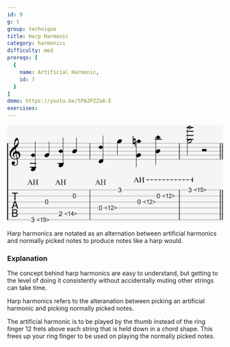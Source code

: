 ```yaml
---
id: 9
g: t
group: technique
title: Harp Harmonic
category: harmonics
difficulty: med
prereqs: [
  {
    name: Artificial Harmonic,
    id: 7
  }
]
demo: https://youtu.be/tPA2PZZa8-E
exercises:
---
```


<div class="tabImg">
  <img src="harp-harmonic.jpg" />
</div>

Harp harmonics are notated as an alternation between artificial harmonics and normally picked notes to produce notes like a harp would.

### Explanation

The concept behind harp harmonics are easy to understand, but getting to the level of doing it consistently without accidentally <span class="tt" data-tip="stopping the strings from ringing">muting</span> other strings can take time.

Harp harmonics refers to the alteranation between picking an artificial harmonic and picking normally picked notes.

The artificial harmonic is to be played by the thumb instead of the ring finger 12 frets above each string that is held down in a chord shape. This frees up your ring finger to be used on playing the normally picked notes.